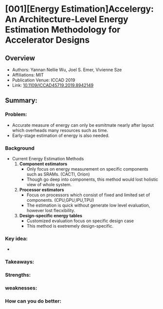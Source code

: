 # [001][Energy Estimation]Accelergy: An Architecture-Level Energy Estimation Methodology for Accelerator Designs
## Overview
* Authors: Yannan Nellie Wu, Joel S. Emer, Vivienne Sze
* Affiliations: MIT
* Publication Venue: ICCAD 2019
* Link: [10.1109/ICCAD45719.2019.8942149](https://ieeexplore.ieee.org/document/8942149)
## Summary: 
### Problem:
- Accurate measure of energy can only be esmitmate nearly after layout which overheads many resources such as time.
- Early-stage estimation of energy is also needed. 
### Background
- Current Energy Estimation Methods
    1. **Component estimators**
        - Only focus on energy measurement on specific components such as SRAMs. (CACTI, Orion)
        - Though go deep into components, this method would lost holistic view of whole system.
    2. **Processor estimators**
        - Focus on processors which consist of fixed and limited set of components. (CPU,GPU,IPU,TPU)
        - The estimation is quick without generate low level evaluation, however lost flecxibility.
    3. **Design-specific energy tables**
        - Customized evaluation focus on specific design case
        - This method is exetremely design-specific. 

### Key idea: 
- 
### Takeaways: 
### Strengths: 
### weaknesses: 
### How can you do better:

